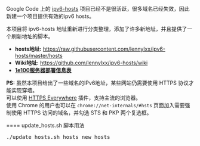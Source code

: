 Google Code 上的 [ipv6-hosts](https://code.google.com/p/ipv6-hosts) 项目已经不是很活跃，很多域名已经失效，因此新建一个项目提供有效的ipv6 hosts。

本项目将 ipv6-hosts 地址重新进行分类整理，添加了许多新地址，并且提供了一个刷新地址的脚本。


* **hosts地址:** https://raw.githubusercontent.com/lennylxx/ipv6-hosts/master/hosts  
* **Wiki地址:** https://github.com/lennylxx/ipv6-hosts/wiki
* **<a href="https://docs.google.com/spreadsheets/d/1a5HI0lkc1TycJdwJnCVDVd3x6_gemI3CQhNHhdsVmP8" target="_blank">1e100服务器部署信息表</a>** 

**PS:** 虽然本项目给出了一些域名的IPv6地址，某些网站仍需要使用 HTTPS 协议才能实现穿墙。  
    可以使用 [HTTPS Everywhere](https://www.eff.org/https-everywhere) 插件，支持主流的浏览器。  
    使用 Chrome 的用户也可以在 <code>chrome://net-internals/#hsts</code> 页面加入需要强制使用 HTTPS 访问的域名，并勾选 STS 和 PKP 两个复选框。

====
update_hosts.sh 脚本用法  
<pre>./update_hosts.sh hosts new_hosts</pre>
